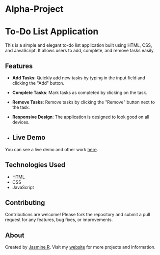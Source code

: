 # Alpha-Project
# To-Do List Application

This is a simple and elegant to-do list application built using HTML, CSS, and JavaScript. It allows users to add, complete, and remove tasks easily.

## Features

- **Add Tasks**: Quickly add new tasks by typing in the input field and clicking the "Add" button.
- **Complete Tasks**: Mark tasks as completed by clicking on the task.
- **Remove Tasks**: Remove tasks by clicking the "Remove" button next to the task.
- **Responsive Design**: The application is designed to look good on all devices.
  
- ## Live Demo
  
You can see a live demo and other work [here](https://yowsapk.com/).

## Technologies Used

- HTML
- CSS
- JavaScript

## Contributing

Contributions are welcome! Please fork the repository and submit a pull request for any features, bug fixes, or improvements.

## About

Created by [Jasmine R](https://yowsapk.com/). Visit my [website](https://yowsapk.com/) for more projects and information.
